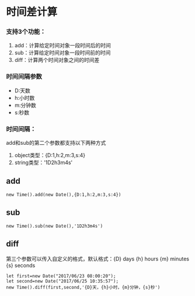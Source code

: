 # 时间差计算

### 支持3个功能：
1. add：计算给定时间对象一段时间后的时间
2. sub：计算给定时间对象一段时间前的时间
3. diff：计算两个时间对象之间的时间差

### 时间间隔参数
* D:天数
* h:小时数
* m:分钟数
* s:秒数

### 时间间隔：
add和sub的第二个参数都支持以下两种方式
1. object类型：{D:1,h:2,m:3,s:4}
2. string类型：'1D2h3m4s'

## add
```
new Time().add(new Date(),{D:1,h:2,m:3,s:4})
```
## sub
```
new Time().sub(new Date(),'1D2h3m4s')
```
## diff
第三个参数可以传入自定义的格式，默认格式：{D} days {h} hours {m} minutes {s} seconds
```
let first=new Date("2017/06/23 08:00:20");
let second=new Date("2017/06/25 10:35:57");
new Time().diff(first,second,'{D}天，{h}小时，{m}分钟，{s}秒')
```